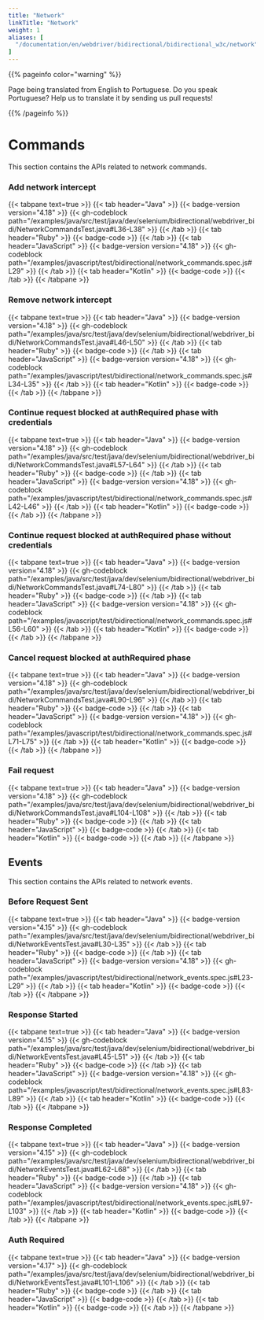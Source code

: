 ```yaml
---
title: "Network"
linkTitle: "Network"
weight: 1
aliases: [
  "/documentation/en/webdriver/bidirectional/bidirectional_w3c/network",
]
---
```


{{% pageinfo color="warning" %}}
<p class="lead">
   <i class="fas fa-language d-4"></i>
   Page being translated from
   English to Portuguese. Do you speak Portuguese? Help us to translate
   it by sending us pull requests!
</p>
{{% /pageinfo %}}

# Commands

This section contains the APIs related to network commands. 

### Add network intercept

{{< tabpane text=true >}}
{{< tab header="Java" >}}
{{< badge-version version="4.18" >}}
{{< gh-codeblock path="/examples/java/src/test/java/dev/selenium/bidirectional/webdriver_bidi/NetworkCommandsTest.java#L36-L38" >}}
{{< /tab >}}
{{< tab header="Ruby" >}}
{{< badge-code >}}
{{< /tab >}}
{{< tab header="JavaScript" >}}
{{< badge-version version="4.18" >}}
{{< gh-codeblock path="/examples/javascript/test/bidirectional/network_commands.spec.js#L29" >}}
{{< /tab >}}
{{< tab header="Kotlin" >}}
{{< badge-code >}}
{{< /tab >}}
{{< /tabpane >}}

### Remove network intercept

{{< tabpane text=true >}}
{{< tab header="Java" >}}
{{< badge-version version="4.18" >}}
{{< gh-codeblock path="/examples/java/src/test/java/dev/selenium/bidirectional/webdriver_bidi/NetworkCommandsTest.java#L46-L50" >}}
{{< /tab >}}
{{< tab header="Ruby" >}}
{{< badge-code >}}
{{< /tab >}}
{{< tab header="JavaScript" >}}
{{< badge-version version="4.18" >}}
{{< gh-codeblock path="/examples/javascript/test/bidirectional/network_commands.spec.js#L34-L35" >}}
{{< /tab >}}
{{< tab header="Kotlin" >}}
{{< badge-code >}}
{{< /tab >}}
{{< /tabpane >}}

### Continue request blocked at authRequired phase with credentials

{{< tabpane text=true >}}
{{< tab header="Java" >}}
{{< badge-version version="4.18" >}}
{{< gh-codeblock path="/examples/java/src/test/java/dev/selenium/bidirectional/webdriver_bidi/NetworkCommandsTest.java#L57-L64" >}}
{{< /tab >}}
{{< tab header="Ruby" >}}
{{< badge-code >}}
{{< /tab >}}
{{< tab header="JavaScript" >}}
{{< badge-version version="4.18" >}}
{{< gh-codeblock path="/examples/javascript/test/bidirectional/network_commands.spec.js#L42-L46" >}}
{{< /tab >}}
{{< tab header="Kotlin" >}}
{{< badge-code >}}
{{< /tab >}}
{{< /tabpane >}}

### Continue request blocked at authRequired phase without credentials

{{< tabpane text=true >}}
{{< tab header="Java" >}}
{{< badge-version version="4.18" >}}
{{< gh-codeblock path="/examples/java/src/test/java/dev/selenium/bidirectional/webdriver_bidi/NetworkCommandsTest.java#L74-L80" >}}
{{< /tab >}}
{{< tab header="Ruby" >}}
{{< badge-code >}}
{{< /tab >}}
{{< tab header="JavaScript" >}}
{{< badge-version version="4.18" >}}
{{< gh-codeblock path="/examples/javascript/test/bidirectional/network_commands.spec.js#L56-L60" >}}
{{< /tab >}}
{{< tab header="Kotlin" >}}
{{< badge-code >}}
{{< /tab >}}
{{< /tabpane >}}

### Cancel request blocked at authRequired phase

{{< tabpane text=true >}}
{{< tab header="Java" >}}
{{< badge-version version="4.18" >}}
{{< gh-codeblock path="/examples/java/src/test/java/dev/selenium/bidirectional/webdriver_bidi/NetworkCommandsTest.java#L90-L96" >}}
{{< /tab >}}
{{< tab header="Ruby" >}}
{{< badge-code >}}
{{< /tab >}}
{{< tab header="JavaScript" >}}
{{< badge-version version="4.18" >}}
{{< gh-codeblock path="/examples/javascript/test/bidirectional/network_commands.spec.js#L71-L75" >}}
{{< /tab >}}
{{< tab header="Kotlin" >}}
{{< badge-code >}}
{{< /tab >}}
{{< /tabpane >}}

### Fail request

{{< tabpane text=true >}}
{{< tab header="Java" >}}
{{< badge-version version="4.18" >}}
{{< gh-codeblock path="/examples/java/src/test/java/dev/selenium/bidirectional/webdriver_bidi/NetworkCommandsTest.java#L104-L108" >}}
{{< /tab >}}
{{< tab header="Ruby" >}}
{{< badge-code >}}
{{< /tab >}}
{{< tab header="JavaScript" >}}
{{< badge-code >}}
{{< /tab >}}
{{< tab header="Kotlin" >}}
{{< badge-code >}}
{{< /tab >}}
{{< /tabpane >}}

## Events

This section contains the APIs related to network events. 

### Before Request Sent

{{< tabpane text=true >}}
{{< tab header="Java" >}}
{{< badge-version version="4.15" >}}
{{< gh-codeblock path="/examples/java/src/test/java/dev/selenium/bidirectional/webdriver_bidi/NetworkEventsTest.java#L30-L35" >}}
{{< /tab >}}
{{< tab header="Ruby" >}}
{{< badge-code >}}
{{< /tab >}}
{{< tab header="JavaScript" >}}
{{< badge-version version="4.18" >}}
{{< gh-codeblock path="/examples/javascript/test/bidirectional/network_events.spec.js#L23-L29" >}}
{{< /tab >}}
{{< tab header="Kotlin" >}}
{{< badge-code >}}
{{< /tab >}}
{{< /tabpane >}}

### Response Started

{{< tabpane text=true >}}
{{< tab header="Java" >}}
{{< badge-version version="4.15" >}}
{{< gh-codeblock path="/examples/java/src/test/java/dev/selenium/bidirectional/webdriver_bidi/NetworkEventsTest.java#L45-L51" >}}
{{< /tab >}}
{{< tab header="Ruby" >}}
{{< badge-code >}}
{{< /tab >}}
{{< tab header="JavaScript" >}}
{{< badge-version version="4.18" >}}
{{< gh-codeblock path="/examples/javascript/test/bidirectional/network_events.spec.js#L83-L89" >}}
{{< /tab >}}
{{< tab header="Kotlin" >}}
{{< badge-code >}}
{{< /tab >}}
{{< /tabpane >}}

### Response Completed

{{< tabpane text=true >}}
{{< tab header="Java" >}}
{{< badge-version version="4.15" >}}
{{< gh-codeblock path="/examples/java/src/test/java/dev/selenium/bidirectional/webdriver_bidi/NetworkEventsTest.java#L62-L68" >}}
{{< /tab >}}
{{< tab header="Ruby" >}}
{{< badge-code >}}
{{< /tab >}}
{{< tab header="JavaScript" >}}
{{< badge-version version="4.18" >}}
{{< gh-codeblock path="/examples/javascript/test/bidirectional/network_events.spec.js#L97-L103" >}}
{{< /tab >}}
{{< tab header="Kotlin" >}}
{{< badge-code >}}
{{< /tab >}}
{{< /tabpane >}}

### Auth Required

{{< tabpane text=true >}}
{{< tab header="Java" >}}
{{< badge-version version="4.17" >}}
{{< gh-codeblock path="/examples/java/src/test/java/dev/selenium/bidirectional/webdriver_bidi/NetworkEventsTest.java#L101-L106" >}}
{{< /tab >}}
{{< tab header="Ruby" >}}
{{< badge-code >}}
{{< /tab >}}
{{< tab header="JavaScript" >}}
{{< badge-code >}}
{{< /tab >}}
{{< tab header="Kotlin" >}}
{{< badge-code >}}
{{< /tab >}}
{{< /tabpane >}}

